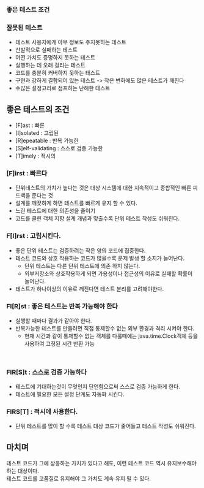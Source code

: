 ### 좋은 테스트 조건

### 잘못된 테스트 
- 테스트 사용자에게 아무 정보도 주지못하는 테스트
- 산발적으로 실패하는 테스트
- 어떤 가치도 증명하지 못하는 테스트
- 실행하는 데 오래 걸리는 테스트
- 코드를 충분히 커버하지 못하는 테스트
- 구현과 강하게 결합되어 있는 테스트 -> 작은 변화에도 많은 테스트가 깨진다
- 수많은 설정고리로 점프하는 난해한 테스트

## 좋은 테스트의 조건
- [F]ast :  빠른
- [I]solated : 고립된
- [R]epeatable :  반복 가능한
- [S]elf-validating : 스스로 검증 가능한
- [T]imely : 적시의  

### [F]irst :  빠르다
- 단위테스트의 가치가 높다는 것은 대상 시스템에 대한 지속적이고 종합적인 빠른 피드백을 준다는 것
- 설계를 깨끗하게 하면 테스트를 빠르게 유지 할 수 있다.
- 느린 테스트에 대한 의존성을 줄이기
- 코드를 클린 객체 지향 설계 개념과 맞출수록 단위 테스트 작성도 쉬워진다.

### F[I]rst :  고립시킨다.
- 좋은 단위 테스트는 검증하려는 작은 양의 코드에 집중한다.
- 테스트 코드와 상호 작용하는 코드가 많을수록 문제 발생 할 소지가 늘어난다.
    - 단위 테스트는 다른 단위 테스트에 의존 하지 않는다.
    - 외부저장소와 상호작용하게 되면 가용성이나 접근성의 이유로 실패할 확률이 늘어난다.
- 테스트가 하나이상의 이유로 깨진다면 테스트 분리를 고려해야한다.

### FI[R]st : 좋은 테스트는 반복 가능해야 한다
- 실행할 때마다 결과가 같아야 한다.
- 반복가능한 테스트를 만들려면 직접 통제할수 없는 외부 환경과 격리 시켜야 한다.
    - 현재 시간과 같이 통제할수 없는 객체를 다룰때에는 java.time.Clock객체 등을 사용하여 고정된 시간 반환 가능
    ```java
      
    ```
### FIR[S]t : 스스로 검증 가능하다
- 테스트에 기대하는것이 무엇인지 단언함으로써 스스로 검증 가능하게 한다.
- 테스트에 필요한 모든 설정 단계도 자동화 시킨다.

### FIRS[T] : 적시에 사용한다.
- 단위 테스트를 많이 할 수록 테스트 대상 코드가 줄어들고 테스트 작성도 쉬워진다.


## 마치며
테스트 코드가 그에 상응하는 가치가 있다고 해도, 이런 테스트 코드 역시 유지보수해야하는 대상이다.  
테스트 코드를 고품질로 유지해야 그 가치도 계속 유지 될 수 있다.
 

